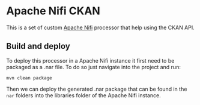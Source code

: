 # Apache Nifi CKAN

This is a set of custom [Apache Nifi](https://nifi.apache.org/) processor that help using the CKAN API.

## Build and deploy

To deploy this processor in a Apache Nifi instance it first need to be packaged as a .nar file.
To do so just navigate into the project and run:
```
mvn clean package
```

Then we can deploy the generated .nar package that can be found in the `nar` folders
into the libraries folder of the Apache Nifi instance.